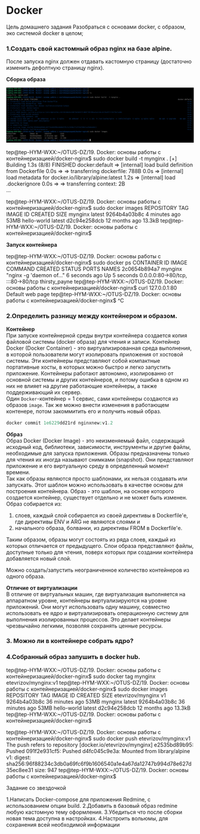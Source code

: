# Docker
Цель домашнего задания
Разобраться с основами docker, с образом, эко системой docker в целом;



### 1.Создать свой кастомный образ nginx на базе alpine. 
После запуска nginx должен отдавать кастомную страницу (достаточно изменить дефолтную страницу nginx).

__Сборка образа__  

![текст](screenshots/1.png)  

tep@tep-HYM-WXX:~/OTUS-DZ/19. Docker: основы работы с контейнеризацией/docker-nginx$ sudo docker build  -t mynginx . 
[+] Building 1.3s (8/8) FINISHED                                                                                                                                               docker:default
 => [internal] load build definition from Dockerfile                                                                                                                                     0.0s
 => => transferring dockerfile: 788B                                                                                                                                                     0.0s
 => [internal] load metadata for docker.io/library/alpine:latest                                                                                                                         1.2s
 => [internal] load .dockerignore                                                                                                                                                        0.0s
 => => transferring context: 2B                                                      
...



tep@tep-HYM-WXX:~/OTUS-DZ/19. Docker: основы работы с контейнеризацией/docker-nginx$ sudo docker images 
REPOSITORY    TAG       IMAGE ID       CREATED         SIZE
mynginx       latest    9264b4a03b8c   4 minutes ago   53MB
hello-world   latest    d2c94e258dcb   12 months ago   13.3kB
tep@tep-HYM-WXX:~/OTUS-DZ/19. Docker: основы работы с контейнеризацией/docker-nginx$

__Запуск контейнера__  

tep@tep-HYM-WXX:~/OTUS-DZ/19. Docker: основы работы с контейнеризацией/docker-nginx$ sudo docker ps
CONTAINER ID   IMAGE     COMMAND                  CREATED         STATUS         PORTS                               NAMES
2c0654b894a7   mynginx   "nginx -g 'daemon of…"   6 seconds ago   Up 5 seconds   0.0.0.0:80->80/tcp, :::80->80/tcp   thirsty_payne
tep@tep-HYM-WXX:~/OTUS-DZ/19. Docker: основы работы с контейнеризацией/docker-nginx$ curl 127.0.0.1:80
Default web page
tep@tep-HYM-WXX:~/OTUS-DZ/19. Docker: основы работы с контейнеризацией/docker-nginx$ ^C




### 2.Определить разницу между контейнером и образом.


__Контейнер__  
При запуске контейнерной среды внутри контейнера создается копия файловой системы (docker образа) для чтения и записи.
Контейнер Docker (Docker Container) - это виртуализированная среда выполнения, в которой пользователи могут изолировать 
приложения от хостовой системы. Эти контейнеры представляют собой компактные портативные хосты, в которых можно быстро 
и легко запустить приложение.
Контейнеры работают автономно, изолированно от основной системы и других контейнеров, и потому ошибка в одном из них 
не влияет на другие работающие контейнеры, а также поддерживающий их сервер.  
Один `Docker`-контейнер = 1 сервис, сами контейнеры создаются из образов `image`. Так же можно внести изменения в работающем контенере, потом закоммитить его и получить новый образ.
```php
docker commit 1e6229dd21rd nginxnew:v1.2
```



__Образ__     
Образ Docker (Docker Image) - это неизменяемый файл, содержащий исходный код, библиотеки, зависимости,
инструменты и другие файлы, необходимые для запуска приложения.
Образы предназначены только для чтения их иногда называют снимками (snapshot).
Они представляют приложение и его виртуальную среду в определенный момент времени.  
Так как образы являются просто шаблонами, их нельзя создавать или запускать. 
Этот шаблон можно использовать в качестве основы для построения контейнера.
Образ - это шаблон, на основе которого создается контейнер, существует отдельно и не может быть изменен.  
Образ собирается из:  
  1) слоев, каждый слой собирается из своей директивы в Dockerfile'е, где директивы ENV и ARG не являются слоями и
  2) начального образа, болванки, из директивы FROM в Dockerfile'е. 

Таким образом, образы могут состоять из ряда слоев, каждый из которых отличается от предыдущего.
Слои образа представляют файлы, доступные только для чтения, поверх которых при создании контейнера добавляется новый слой.

Можно создать/запустить неограниченное количество контейнеров из одного образа.
    


__Отличие от виртуализации__  
В отличие от виртуальных машин, где виртуализация выполняется на аппаратном уровне,
контейнеры виртуализируются на уровне приложений. Они могут использовать одну машину, 
совместно использовать ее ядро и виртуализировать операционную систему для выполнения 
изолированных процессов. Это делает контейнеры чрезвычайно легкими, позволяя сохранять ценные ресурсы.



### 3. Можно ли в контейнере собрать ядро?



### 4.Собранный образ запушить в docker hub.

tep@tep-HYM-WXX:~/OTUS-DZ/19. Docker: основы работы с контейнеризацией/docker-nginx$ sudo docker tag mynginx etevrizov/mynginx:v1
tep@tep-HYM-WXX:~/OTUS-DZ/19. Docker: основы работы с контейнеризацией/docker-nginx$ sudo docker images
REPOSITORY          TAG       IMAGE ID       CREATED          SIZE
etevrizov/mynginx   v1        9264b4a03b8c   36 minutes ago   53MB
mynginx             latest    9264b4a03b8c   36 minutes ago   53MB
hello-world         latest    d2c94e258dcb   12 months ago    13.3kB
tep@tep-HYM-WXX:~/OTUS-DZ/19. Docker: основы работы с контейнеризацией/docker-nginx$


tep@tep-HYM-WXX:~/OTUS-DZ/19. Docker: основы работы с контейнеризацией/docker-nginx$ sudo docker push etevrizov/mynginx:v1
The push refers to repository [docker.io/etevrizov/mynginx]
e2535bd89b95: Pushed 
091f2e931cf5: Pushed 
d4fc045c9e3a: Mounted from library/alpine 
v1: digest: sha256:96f88234c3db0a69fc6f9b1606540a1e4a67da12747b994d78e627d35ec8ee31 size: 947
tep@tep-HYM-WXX:~/OTUS-DZ/19. Docker: основы работы с контейнеризацией/docker-nginx$ 



Задание со звездочкой

1.Написать Docker-compose для приложения Redmine, с использованием опции build.
2.Добавить в базовый образ redmine любую кастомную тему оформления.
3.Убедиться что после сборки новая тема доступна в настройках.
4.Настроить вольюмы, для сохранения всей необходимой информации